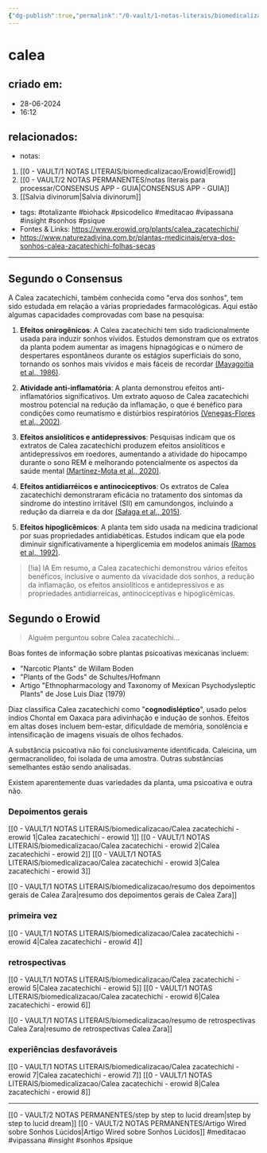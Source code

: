 ```yaml
---
{"dg-publish":true,"permalink":"/0-vault/1-notas-literais/biomedicalizacao/calea-zacatechichi/","tags":["totalizante","biohack","psicodelico","meditacao","vipassana","insight","sonhos","psique"],"dgHomeLink":true,"dgShowLocalGraph":true,"dgShowFileTree":true,"dgEnableSearch":true,"noteIcon":""}
---
```


# calea

## criado em: 
- 28-06-2024
- 16:12
## relacionados:
- notas:
1. [[0 - VAULT/1 NOTAS LITERAIS/biomedicalizacao/Erowid\|Erowid]]
2. [[0 - VAULT/2 NOTAS PERMANENTES/notas literais para processar/CONSENSUS APP - GUIA\|CONSENSUS APP - GUIA]]
3. [[Salvia divinorum\|Salvia divinorum]]
- tags: #totalizante #biohack #psicodelico #meditacao #vipassana #insight #sonhos #psique
- Fontes & Links: https://www.erowid.org/plants/calea_zacatechichi/
- https://www.naturezadivina.com.br/plantas-medicinais/erva-dos-sonhos-calea-zacatechichi-folhas-secas
---
## Segundo o Consensus

A Calea zacatechichi, também conhecida como "erva dos sonhos", tem sido estudada em relação a várias propriedades farmacológicas. Aqui estão algumas capacidades comprovadas com base na pesquisa:

1. **Efeitos onirogênicos**: A Calea zacatechichi tem sido tradicionalmente usada para induzir sonhos vívidos. Estudos demonstram que os extratos da planta podem aumentar as imagens hipnagógicas e o número de despertares espontâneos durante os estágios superficiais do sono, tornando os sonhos mais vívidos e mais fáceis de recordar [(Mayagoitia et al., 1986)](https://consensus.app/papers/psychopharmacologic-analysis-alleged-plant-calea-mayagoitia/d8d78a480cfe5967885dfa6a22cccf8f/?utm_source=chatgpt).

2. **Atividade anti-inflamatória**: A planta demonstrou efeitos anti-inflamatórios significativos. Um extrato aquoso de Calea zacatechichi mostrou potencial na redução da inflamação, o que é benéfico para condições como reumatismo e distúrbios respiratórios [(Venegas-Flores et al., 2002)](https://consensus.app/papers/activity-extract-calea-zacatechichi-venegasflores/17954863f8b85b0c81c7d427a4e9fde5/?utm_source=chatgpt).

3. **Efeitos ansiolíticos e antidepressivos**: Pesquisas indicam que os extratos de Calea zacatechichi produzem efeitos ansiolíticos e antidepressivos em roedores, aumentando a atividade do hipocampo durante o sono REM e melhorando potencialmente os aspectos da saúde mental [(Martínez-Mota et al., 2020)](https://consensus.app/papers/calea-zacatechichi-schltdl-compositae-produces-martínezmota/075c96c855df59c5839c1e38361de936/?utm_source=chatgpt).

4. **Efeitos antidiarréicos e antinociceptivos**: Os extratos de Calea zacatechichi demonstraram eficácia no tratamento dos sintomas da síndrome do intestino irritável (SII) em camundongos, incluindo a redução da diarreia e da dor [(Sałaga et al., 2015)](https://consensus.app/papers/calea-zacatechichi-dichloromethane-extract-exhibits-sałaga/62b585d7b45a5ef0bec985e2722b2f7d/?utm_source=chatgpt).

5. **Efeitos hipoglicêmicos**: A planta tem sido usada na medicina tradicional por suas propriedades antidiabéticas. Estudos indicam que ela pode diminuir significativamente a hiperglicemia em modelos animais [(Ramos et al., 1992)](https://consensus.app/papers/hypoglycemic-effect-plants-used-mexico-antidiabetics-ramos/6bd6c8c9f938579a9ddc1024a0ec279b/?utm_source=chatgpt).


> [!ia] IA
> Em resumo, a Calea zacatechichi demonstrou vários efeitos benéficos, inclusive o aumento da vivacidade dos sonhos, a redução da inflamação, os efeitos ansiolíticos e antidepressivos e as propriedades antidiarreicas, antinociceptivas e hipoglicêmicas.

## Segundo o Erowid

> Alguém perguntou sobre Calea zacatechichi...

Boas fontes de informação sobre plantas psicoativas mexicanas incluem:
- "Narcotic Plants" de Willam Boden
- "Plants of the Gods" de Schultes/Hofmann
- Artigo "Ethnopharmacology and Taxonomy of Mexican Psychodysleptic Plants" de Jose Luis Diaz (1979)

Diaz classifica Calea zacatechichi como "**cognodisléptico**", usado pelos índios Chontal em Oaxaca para adivinhação e indução de sonhos. Efeitos em altas doses incluem bem-estar, dificuldade de memória, sonolência e intensificação de imagens visuais de olhos fechados.

A substância psicoativa não foi conclusivamente identificada. Caleicina, um germacranolídeo, foi isolada de uma amostra. Outras substâncias semelhantes estão sendo analisadas.

Existem aparentemente duas variedades da planta, uma psicoativa e outra não.

### Depoimentos gerais
[[0 - VAULT/1 NOTAS LITERAIS/biomedicalizacao/Calea zacatechichi - erowid 1\|Calea zacatechichi - erowid 1]]
[[0 - VAULT/1 NOTAS LITERAIS/biomedicalizacao/Calea zacatechichi - erowid 2\|Calea zacatechichi - erowid 2]]
[[0 - VAULT/1 NOTAS LITERAIS/biomedicalizacao/Calea zacatechichi - erowid 3\|Calea zacatechichi - erowid 3]]

[[0 - VAULT/1 NOTAS LITERAIS/biomedicalizacao/resumo dos depoimentos gerais de Calea Zara\|resumo dos depoimentos gerais de Calea Zara]]

### primeira vez
[[0 - VAULT/1 NOTAS LITERAIS/biomedicalizacao/Calea zacatechichi - erowid 4\|Calea zacatechichi - erowid 4]]

### retrospectivas
[[0 - VAULT/1 NOTAS LITERAIS/biomedicalizacao/Calea zacatechichi - erowid 5\|Calea zacatechichi - erowid 5]]
[[0 - VAULT/1 NOTAS LITERAIS/biomedicalizacao/Calea zacatechichi - erowid 6\|Calea zacatechichi - erowid 6]]

[[0 - VAULT/1 NOTAS LITERAIS/biomedicalizacao/resumo de retrospectivas Calea Zara\|resumo de retrospectivas Calea Zara]]
### experiências desfavoráveis
[[0 - VAULT/1 NOTAS LITERAIS/biomedicalizacao/Calea zacatechichi - erowid 7\|Calea zacatechichi - erowid 7]]
[[0 - VAULT/1 NOTAS LITERAIS/biomedicalizacao/Calea zacatechichi - erowid 8\|Calea zacatechichi - erowid 8]]

---

[[0 - VAULT/2 NOTAS PERMANENTES/step by step to lucid dream\|step by step to lucid dream]]
[[0 - VAULT/2 NOTAS PERMANENTES/Artigo Wired sobre Sonhos Lúcidos\|Artigo Wired sobre Sonhos Lúcidos]]
#meditacao #vipassana #insight #sonhos #psique
